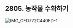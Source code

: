 ## 2805. 농작물 수확하기
![IMG_CFD772C440FD-1](https://github.com/clean2001/problem-solving/assets/64718002/3f0c436b-227b-4753-811d-bf880fe38517)
